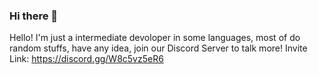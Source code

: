 ### Hi there 👋

Hello! I'm just a intermediate devoloper in some languages, most of do random stuffs, have any idea, join our Discord Server to talk more! Invite Link: https://discord.gg/W8c5vz5eR6

<!--
**MathInDOS/MathInDOS** is a ✨ _special_ ✨ repository because its `README.md` (this file) appears on your GitHub profile.

Here are some ideas to get you started:

- 🔭 I’m currently working on ...
- 🌱 I’m currently learning ...
- 👯 I’m looking to collaborate on ...
- 🤔 I’m looking for help with ...
- 💬 Ask me about ...
- 📫 How to reach me: ...
- 😄 Pronouns: ...
- ⚡ Fun fact: ...
-->
